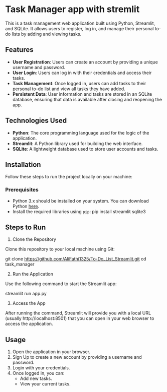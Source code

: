 <!-- @format -->

# Task Manager app with stremlit

This is a task management web application built using Python, Streamlit, and SQLite. It allows users to register, log in, and manage their personal to-do lists by adding and viewing tasks.

## Features

- **User Registration**: Users can create an account by providing a unique username and password.
- **User Login**: Users can log in with their credentials and access their tasks.
- **Task Management**: Once logged in, users can add tasks to their personal to-do list and view all tasks they have added.
- **Persistent Data**: User information and tasks are stored in an SQLite database, ensuring that data is available after closing and reopening the app.

## Technologies Used

- **Python**: The core programming language used for the logic of the application.
- **Streamlit**: A Python library used for building the web interface.
- **SQLite**: A lightweight database used to store user accounts and tasks.

## Installation

Follow these steps to run the project locally on your machine:

### Prerequisites

- Python 3.x should be installed on your system. You can download Python [here](https://www.python.org/downloads/).
- Install the required libraries using `pip`:
  pip install streamlit sqlite3

## Steps to Run

1. Clone the Repository

Clone this repository to your local machine using Git:

git clone https://github.com/AliFathi1325/To-Do_List_Streamlit.git
cd task_manager

2. Run the Application

Use the following command to start the Streamlit app:

streamlit run app.py

3. Access the App

After running the command, Streamlit will provide you with a local URL (usually http://localhost:8501) that you can open in your web browser to access the application.

## Usage

1. Open the application in your browser.
2. Sign Up to create a new account by providing a username and password.
3. Login with your credentials.
4. Once logged in, you can:
   - Add new tasks.
   - View your current tasks.
